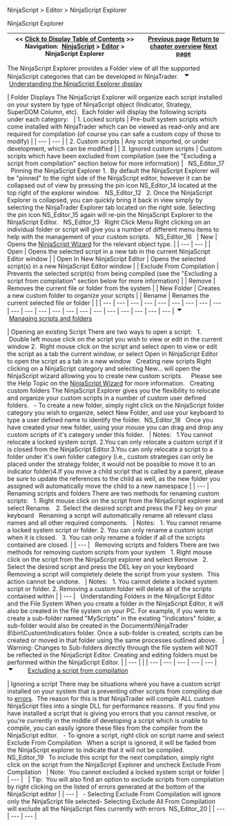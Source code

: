 ﻿
NinjaScript > Editor > NinjaScript Explorer

NinjaScript Explorer

| << [Click to Display Table of Contents](ns_explorer.md) >> **Navigation:**     [NinjaScript](ninjascript-1.md) > [Editor](editor-1.md) > NinjaScript Explorer | [Previous page](ns_editor_components-1.md) [Return to chapter overview](editor-1.md) [Next page](ns_wizard-1.md) |
| --- | --- |
The NinjaScript Explorer provides a Folder view of all the supported NinjaScript categories that can be developed in NinjaTrader.  
![tog_minus](tog_minus-1.gif)        [Understanding the NinjaScript Explorer display](javascript:HMToggle('toggle','UnderstandingTheNinjascriptExplorerDisplay','UnderstandingTheNinjascriptExplorerDisplay_ICON'))

| Folder Displays The NinjaScript Explorer will organize each script installed on your system by type of NinjaScript object (Indicator, Strategy, SuperDOM Column, etc).  Each folder will display the following scripts under each category:     | 1. Locked scripts | Pre-built system scripts which come installed with NinjaTrader which can be viewed as read-only and are required for compilation (of course you can safe a custom copy of those to modify) | | --- | --- | | 2. Custom scripts | Any script imported, or under development, which can be modified | | 3. Ignored custom scripts | Custom scripts which have been excluded from compilation (see the "Excluding a script from compilation" section below for more information) |      NS_Editor_17   Pinning the NinjaScript Explorer 1.  By default the NinjaScript Explorer will be "pinned" to the right side of the NinjaScript editor, however it can be collapsed out of view by pressing the pin icon NS_Editor_14 located at the top right of the explorer window.     NS_Editor_12   2. Once the NinjaScript Explorer is collapsed, you can quickly bring it back in view simply by selecting the NinjaTrader Explorer tab located on the right side. Selecting the pin icon NS_Editor_15 again will re-pin the NinjaScript Explorer to the NinjaScript Editor.   NS_Editor_13   Right Click Menu Right clicking on an individual folder or script will give you a number of different menu items to help with the management of your custom scripts.   NS_Editor_16     | New | Opens the [NinjaScript Wizard](ns_wizard-1.md) for the relevant object type. | | --- | --- | | Open | Opens the selected script in a new tab in the current NinjaScript Editor window | | Open In New NinjaScript Editor | Opens the selected script(s) in a new NinjaScript Editor window | | Exclude From Compilation | Prevents the selected script(s) from being compiled (see the "Excluding a script from compilation" section below for more information) | | Remove | Removes the current file or folder from the system | | New Folder | Creates a new custom folder to organize your scripts | | Rename | Renames the current selected file or folder | |
| --- | --- | --- | --- | --- | --- | --- | --- | --- | --- | --- | --- | --- | --- | --- | --- | --- | --- | --- | --- | --- |
![tog_minus](tog_minus-1.gif)        [Managing scripts and folders](javascript:HMToggle('toggle','ManagingScriptsAndFolders','ManagingScriptsAndFolders_ICON'))

| Opening an existing Script There are two ways to open a script:   1.  Double left mouse click on the script you wish to view or edit in the current window 2.  Right mouse click on the script and select open to view or edit the script as a tab the current window, or select Open in NinjaScript Editor to open the script as a tab in a new window   Creating new scripts Right clicking on a NinjaScript category and selecting New... will open the NinjaScript wizard allowing you to create new custom scripts.     Please see the Help Topic on the [NinjaScript Wizard](ns_wizard-1.md) for more information.   Creating custom folders The NinjaScript Explorer gives you the flexibility to relocate and organize your custom scripts in a number of custom user defined folders.   - To create a new folder, simply right click on the NinjaScript folder category you wish to organize, select New Folder, and use your keyboard to type a user defined name to identify the folder.  NS_Editor_18   Once you have created your new folder, using your mouse you can drag and drop any custom scripts of it's category under this folder.     | Notes:   1.You cannot relocate a locked system script. 2.You can only relocate a custom script if it is closed from the NinjaScript Editor.3.You can only relocate a script to a folder under it's own folder category (i.e., custom strategies can only be placed under the strategy folder, it would not be possible to move it to an indicator folder)4.If you move a child script that is called by a parent, please be sure to update the references to the child as well, as the new folder you assigned will automatically move the child to a new namespace | | --- |      Renaming scripts and folders There are two methods for renaming custom scripts:   1. Right mouse click on the script from the NinjaScript explorer and select Rename.   2. Select the desired script and press the F2 key on your keyboard   Renaming a script will automatically rename all relevant class names and all other required components.     | Notes:   1. You cannot rename a locked system script or folder. 2. You can only rename a custom script when it is closed.   3. You can only rename a folder if all of the scripts contained are closed. | | --- |      Removing scripts and folders There are two methods for removing custom scripts from your system   1. Right mouse click on the script from the NinjaScript explorer and select Remove   2. Select the desired script and press the DEL key on your keyboard   Removing a script will completely delete the script from your system.  This action cannot be undone.     | Notes:   1. You cannot delete a locked system script or folder. 2. Removing a custom folder will delete all of the scripts contained within | | --- |      Understanding Folders in the NinjaScript Editor and the File System When you create a folder in the NinjaScript Editor, it will also be created in the file system on your PC. For example, if you were to create a sub-folder named "MyScripts" in the existing "Indicators" folder, a sub-folder would also be created in the Documents\\NinjaTrader 8\\bin\\Custom\\Indicators folder. Once a sub-folder is created, scripts can be created or moved in that folder using the same processes outlined above.     | Warning: Changes to Sub-folders directly through the file system will NOT be reflected in the NinjaScript Editor. Creating and editing folders must be performed within the NinjaScript Editor. | | --- | |
| --- | --- | --- | --- | --- |
![tog_minus](tog_minus-1.gif)        [Excluding a script from compilation](javascript:HMToggle('toggle','ExcludingAScriptFromCompilation','ExcludingAScriptFromCompilation_ICON'))

| Ignoring a script There may be situations where you have a custom script installed on your system that is preventing other scripts from compiling due to [errors](compile_errors-1.md).  The reason for this is that NinjaTrader will compile ALL custom NinjaScript files into a single DLL for performance reasons.  If you find you have installed a script that is giving you errors that you cannot resolve, or you're currently in the middle of developing a script which is unable to compile, you can easily ignore these files from the compiler from the NinjaScript editor.   - To ignore a script, right click on script name and select Exclude From Compilation   When a script is ignored, it will be faded from the NinjaScript explorer to indicate that it will not be compiled.   NS_Editor_19   To include this script for the next compilation, simply right click on the script from the NinjaScript Explorer and uncheck Exclude From Compilation      | Note:  You cannot excluded a locked system script or folder | | --- |        | Tip:  You will also find an option to exclude scripts from compilation by right clicking on the listed of errors generated at the bottom of the NinjaScript editor | | --- |      - Selecting Exclude From Compilation will ignore only the NinjaScript file selected- Selecting Exclude All From Compilation will exclude all the NinjaScript files currently with errors  NS_Editor_20 |
| --- | --- | --- |

